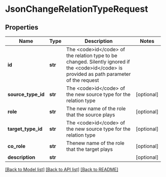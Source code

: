 # JsonChangeRelationTypeRequest

## Properties
Name | Type | Description | Notes
------------ | ------------- | ------------- | -------------
**id** | **str** | The &lt;code&gt;id&lt;/code&gt; of the relation type to be changed. Silently ignored if the &lt;code&gt;id&lt;/code&gt; is provided as path parameter of the request | 
**source_type_id** | **str** | The &lt;code&gt;id&lt;/code&gt; of the new source type for the relation type | [optional] 
**role** | **str** | The new name of the role that the source plays | [optional] 
**target_type_id** | **str** | The &lt;code&gt;id&lt;/code&gt; of the new source type for the relation type | [optional] 
**co_role** | **str** | Thenew  name of the role that the target plays | [optional] 
**description** | **str** |  | [optional] 

[[Back to Model list]](../README.md#documentation-for-models) [[Back to API list]](../README.md#documentation-for-api-endpoints) [[Back to README]](../README.md)


